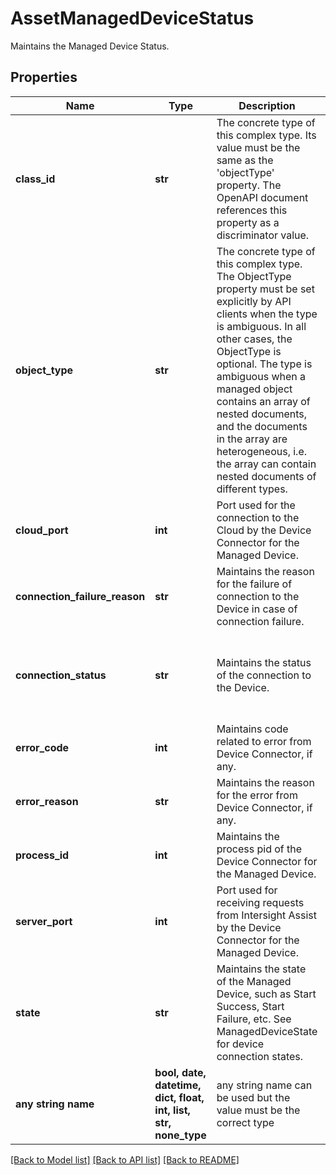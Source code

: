 # AssetManagedDeviceStatus

Maintains the Managed Device Status.
## Properties
Name | Type | Description | Notes
------------ | ------------- | ------------- | -------------
**class_id** | **str** | The concrete type of this complex type. Its value must be the same as the &#39;objectType&#39; property. The OpenAPI document references this property as a discriminator value. | [readonly] 
**object_type** | **str** | The concrete type of this complex type. The ObjectType property must be set explicitly by API clients when the type is ambiguous. In all other cases, the  ObjectType is optional.  The type is ambiguous when a managed object contains an array of nested documents, and the documents in the array are heterogeneous, i.e. the array can contain nested documents of different types. | 
**cloud_port** | **int** | Port used for the connection to the Cloud by the Device Connector for the Managed Device. | [optional] 
**connection_failure_reason** | **str** | Maintains the reason for the failure of connection to the Device in case of connection failure. | [optional] 
**connection_status** | **str** | Maintains the status of the connection to the Device. | [optional]  if omitted the server will use the default value of "Unknown"
**error_code** | **int** | Maintains code related to error from Device Connector, if any. | [optional] 
**error_reason** | **str** | Maintains the reason for the error from Device Connector, if any. | [optional] 
**process_id** | **int** | Maintains the process pid of the Device Connector for the Managed Device. | [optional] 
**server_port** | **int** | Port used for receiving requests from Intersight Assist by the Device Connector for the Managed Device. | [optional] 
**state** | **str** | Maintains the state of the Managed Device, such as Start Success, Start Failure, etc. See ManagedDeviceState for device connection states. | [optional]  if omitted the server will use the default value of "New"
**any string name** | **bool, date, datetime, dict, float, int, list, str, none_type** | any string name can be used but the value must be the correct type | [optional]

[[Back to Model list]](../README.md#documentation-for-models) [[Back to API list]](../README.md#documentation-for-api-endpoints) [[Back to README]](../README.md)


